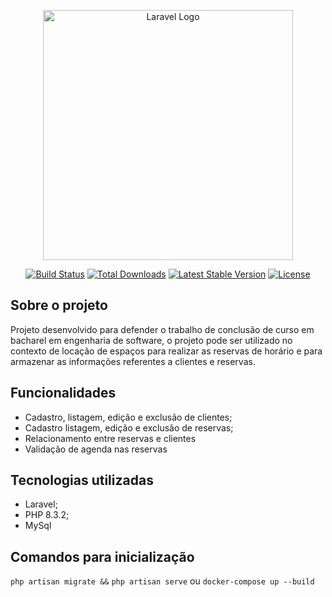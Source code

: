 <p align="center"><a href="https://laravel.com" target="_blank"><img src="https://raw.githubusercontent.com/laravel/art/master/logo-lockup/5%20SVG/2%20CMYK/1%20Full%20Color/laravel-logolockup-cmyk-red.svg" width="400" alt="Laravel Logo"></a></p>

<p align="center">
<a href="https://github.com/laravel/framework/actions"><img src="https://github.com/laravel/framework/workflows/tests/badge.svg" alt="Build Status"></a>
<a href="https://packagist.org/packages/laravel/framework"><img src="https://img.shields.io/packagist/dt/laravel/framework" alt="Total Downloads"></a>
<a href="https://packagist.org/packages/laravel/framework"><img src="https://img.shields.io/packagist/v/laravel/framework" alt="Latest Stable Version"></a>
<a href="https://packagist.org/packages/laravel/framework"><img src="https://img.shields.io/packagist/l/laravel/framework" alt="License"></a>
</p>

## Sobre o projeto

Projeto desenvolvido para defender o trabalho de conclusão de curso em bacharel em engenharia de software, o projeto pode ser utilizado no contexto de locação de espaços para realizar as reservas de horário e para armazenar as informações referentes a clientes e reservas.

## Funcionalidades

- Cadastro, listagem, edição e exclusão de clientes;
- Cadastro listagem, edição e exclusão de reservas;
- Relacionamento entre reservas e clientes
- Validação de agenda nas reservas

## Tecnologias utilizadas
- Laravel;
- PHP 8.3.2;
- MySql

## Comandos para inicialização
`php artisan migrate &&`
`php artisan serve`
ou
`docker-compose up --build`
